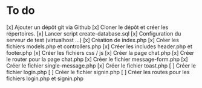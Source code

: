 # To do

[x] Ajouter un dépôt git via Github
[x] Cloner le dépôt et créer les répertoires.
[x] Lancer script create-database.sql
[x] Configuration du serveur de test (virtualhost ...)
[x] Création de index.php
[x] Créer les fichiers models.php et controllers.php
[x] Créer les includes header.php et footer.php
[x] Créer les fichiers css / js
[x] Créer la page chat.php
[x] Créer le router pour la page chat.php
[x] Créer le fichier message-form.php
[x] Créer le fichier single-message.php
[x] Créer le fichier toast.php
[ ] Créer le fichier login.php
[ ] Créer le fichier signin.php
[ ] Créer les routes pour les fichiers login.php et signin.php
